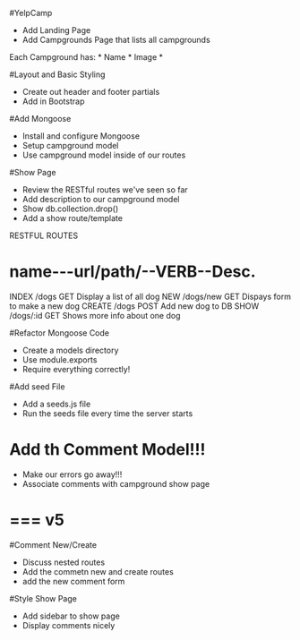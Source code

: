 
#YelpCamp

* Add Landing Page
* Add Campgrounds Page that lists all campgrounds


Each Campground has:
	* Name
	* Image
	* 

#Layout and Basic Styling
* Create out header and footer partials
* Add in Bootstrap

#Add Mongoose
* Install and configure Mongoose
* Setup campground model
*  Use campground model inside of our routes

#Show Page
* Review the RESTful routes we've seen so far
*  Add description to our campground model
*   Show db.collection.drop()
*   Add a show route/template

RESTFUL ROUTES

name---url/path/--VERB--Desc.
====================================================
INDEX /dogs      GET   Display a list of all dog
NEW   /dogs/new  GET   Dispays form to make a new dog
CREATE /dogs     POST  Add new dog to DB
SHOW  /dogs/:id  GET   Shows more info about one dog


#Refactor Mongoose Code
* Create a models directory
* Use module.exports
* Require everything correctly!


#Add seed File
* Add a seeds.js file
* Run the seeds file every time the server starts

# Add th Comment Model!!!
* Make our errors go away!!!
* Associate comments with campground show page


===
v5
===
#Comment New/Create
* Discuss nested routes
* Add the commetn new and create routes
* add the new comment form


#Style Show Page
* Add sidebar to show page
* Display comments nicely



